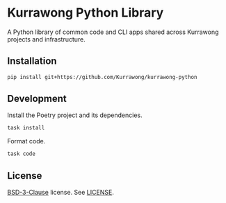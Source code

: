 # Kurrawong Python Library

A Python library of common code and CLI apps shared across Kurrawong projects and infrastructure.

## Installation

```bash
pip install git+https://github.com/Kurrawong/kurrawong-python
```

## Development

Install the Poetry project and its dependencies.

```bash
task install
```

Format code.

```bash
task code
```

## License

[BSD-3-Clause](https://opensource.org/license/bsd-3-clause/) license. See [LICENSE](LICENSE).
